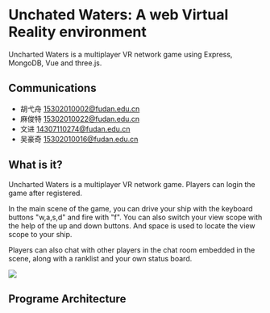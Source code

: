 # Unchated Waters: A web Virtual Reality environment

Uncharted Waters is a multiplayer VR network game using Express, MongoDB, Vue and three.js.

## Communications

- 胡弋舟 15302010002@fudan.edu.cn
- 麻俊特 15302010022@fudan.edu.cn
- 文进 14307110274@fudan.edu.cn
- 吴豪奇 15302010016@fudan.edu.cn



## What is it?

Uncharted Waters is a multiplayer VR network game. Players can login the game after registered.

In the main scene of the game, you can drive your ship with the keyboard buttons "w,a,s,d" and fire with "f". You can also switch your view scope with the help of the up and down buttons. And space is used to locate the view scope to your ship.

Players can also chat with other players in the chat room embedded in the scene, along with a ranklist and your own status board. 

<img src="https://github.com/xianyinuma/totalProject/blob/master/photo/demo1.jpeg">

## Programe Architecture

